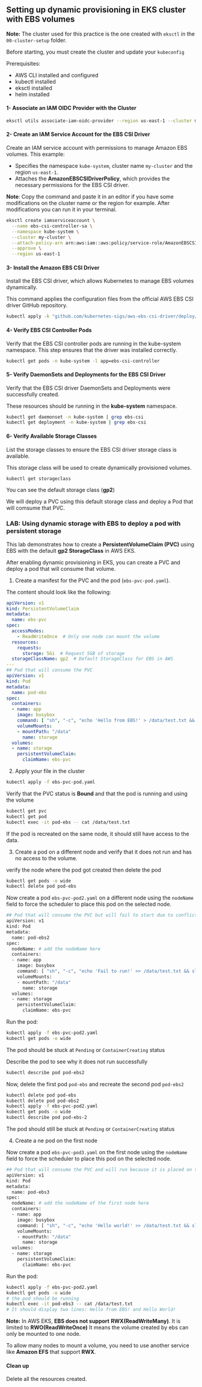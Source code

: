 ## Setting up dynamic provisioning in EKS cluster with EBS volumes

**Note:** The cluster used for this practice is the one created with `eksctl` in the `00-cluster-setup` folder.

Before starting, you must create the cluster and update your `kubeconfig`

Prerequisites:
- AWS CLI installed and configured
- kubectl installed
- eksctl installed
- helm installed

#### 1- Associate an IAM OIDC Provider with the Cluster

```bash
eksctl utils associate-iam-oidc-provider --region us-east-1 --cluster my-cluster --approve
```
#### 2- Create an IAM Service Account for the EBS CSI Driver

Create an IAM service account with permissions to manage Amazon EBS volumes. This example:
- Specifies the namespace `kube-system`, cluster name `my-cluster` and the region `us-east-1`.
- Attaches the **AmazonEBSCSIDriverPolicy**, which provides the necessary permissions for the EBS CSI driver.

**Note**: Copy the command and paste it in an editor if you have some modifications on the cluster name or the region for example. After modifications you can run it in your terminal.

```bash
eksctl create iamserviceaccount \
  --name ebs-csi-controller-sa \
  --namespace kube-system \
  --cluster my-cluster \
  --attach-policy-arn arn:aws:iam::aws:policy/service-role/AmazonEBSCSIDriverPolicy \
  --approve \
  --region us-east-1
```
#### 3- Install the Amazon EBS CSI Driver
Install the EBS CSI driver, which allows Kubernetes to manage EBS volumes dynamically. 

This command applies the configuration files from the official AWS EBS CSI driver GitHub repository.
```bash
kubectl apply -k "github.com/kubernetes-sigs/aws-ebs-csi-driver/deploy/kubernetes/overlays/stable/ecr/?ref=release-1.20"
```
#### 4- Verify EBS CSI Controller Pods
Verify that the EBS CSI controller pods are running in the kube-system namespace. This step ensures that the driver was installed correctly.
```bash
kubectl get pods -n kube-system -l app=ebs-csi-controller
```
#### 5- Verify DaemonSets and Deployments for the EBS CSI Driver
Verify that the EBS CSI driver DaemonSets and Deployments were successfully created. 

These resources should be running in the **kube-system** namespace.
```bash
kubectl get daemonset -n kube-system | grep ebs-csi
kubectl get deployment -n kube-system | grep ebs-csi
```
#### 6- Verify Available Storage Classes
List the storage classes to ensure the EBS CSI driver storage class is available. 

This storage class will be used to create dynamically provisioned volumes.
```bash
kubectl get storageclass
```
You can see the default storage class (**gp2**)

We will deploy a PVC using this default storage class and deploy a Pod that will comsume that PVC.

### LAB: Using dynamic storage with EBS to deploy a pod with persistent storage

This lab demonstrates how to create a **PersistentVolumeClaim (PVC)** using EBS with the default **gp2 StorageClass** in AWS EKS.

After enabling dynamic provisioning in EKS, you can create a PVC and deploy a pod that will consume that volume.

1. Create a manifest for the PVC and the pod (`ebs-pvc-pod.yaml`). 

The content should look like the following:

```yaml
apiVersion: v1
kind: PersistentVolumeClaim
metadata:
  name: ebs-pvc
spec:
  accessModes:
    - ReadWriteOnce  # Only one node can mount the volume
  resources:
    requests:
      storage: 5Gi  # Request 5GB of storage
  storageClassName: gp2  # Default StorageClass for EBS in AWS
---
## Pod that will consume the PVC
apiVersion: v1
kind: Pod
metadata:
  name: pod-ebs
spec:
  containers:
  - name: app
    image: busybox
    command: [ "sh", "-c", "echo 'Hello from EBS!' > /data/test.txt && sleep 3600" ]
    volumeMounts:
    - mountPath: "/data"
      name: storage
  volumes:
  - name: storage
    persistentVolumeClaim:
      claimName: ebs-pvc
```
2. Apply your file in the cluster

```bash
kubectl apply -f ebs-pvc-pod.yaml
```
Verify that the PVC status is **Bound** and that the pod is running and using the volume
```bash
kubectl get pvc
kubectl get pod
kubectl exec -it pod-ebs -- cat /data/test.txt
```
If the pod is recreated on the same node, it should still have access to the data.

3. Create a pod on a different node and verify that it does not run and has no access to the volume.

verify the node where the pod got created then delete the pod 
```bash
kubectl get pods -o wide
kubectl delete pod pod-ebs
```
Now create a pod `ebs-pvc-pod2.yaml` on a different node using the ``nodeName`` field to force the scheduler to place this pod on the selected node.

```bash
## Pod that will consume the PVC but will fail to start due to conflict on the ebs volume
apiVersion: v1
kind: Pod
metadata:
  name: pod-ebs2
spec:
  nodeName: # add the nodeName here
  containers:
  - name: app
    image: busybox
    command: [ "sh", "-c", "echo 'Fail to run!' >> /data/test.txt && sleep 3600" ]
    volumeMounts:
    - mountPath: "/data"
      name: storage
  volumes:
  - name: storage
    persistentVolumeClaim:
      claimName: ebs-pvc
```
Run the pod:

```bash
kubectl apply -f ebs-pvc-pod2.yaml
kubectl get pods -o wide
```
The pod should be stuck at `Pending` or `ContainerCreating` status

Describe the pod to see why it does not run successfully
```bash
kubectl describe pod pod-ebs2
```
Now, delete the first pod `pod-ebs` and recreate the second pod `pod-ebs2`
```bash
kubectl delete pod pod-ebs
kubectl delete pod pod-ebs2
kubectl apply -f ebs-pvc-pod2.yaml
kubectl get pods -o wide
kubectl describe pod pod-ebs-2
```
The pod should still be stuck at `Pending` or `ContainerCreating` status 

4. Create a ne pod on the first node

Now create a pod `ebs-pvc-pod3.yaml` on the first node using the ``nodeName`` field to force the scheduler to place this pod on the selected node.

```bash
## Pod that will consume the PVC and will run because it is placed on the node where the volume is attached
apiVersion: v1
kind: Pod
metadata:
  name: pod-ebs3
spec:
  nodeName: # add the nodeName of the first node here
  containers:
  - name: app
    image: busybox
    command: [ "sh", "-c", "echo 'Hello world!' >> /data/test.txt && sleep 3600" ]
    volumeMounts:
    - mountPath: "/data"
      name: storage
  volumes:
  - name: storage
    persistentVolumeClaim:
      claimName: ebs-pvc
```
Run the pod:

```bash
kubectl apply -f ebs-pvc-pod2.yaml
kubectl get pods -o wide
# the pod should be running
kubectl exec -it pod-ebs3 -- cat /data/test.txt
# It should display two lines: Hello from EBS! and Hello World!
```


**Note:** In AWS EKS, **EBS does not support** **RWX(ReadWriteMany)**. It is limited to **RWO(ReadWriteOnce)** It means the volume created by ebs can only be mounted to one node. 

To allow many nodes to mount a volume, you need to use another service like **Amazon EFS** that support **RWX**.

#### Clean up

Delete all the resources created.


